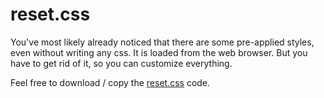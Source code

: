 # reset.css
You've most likely already noticed that there are some pre-applied styles, even without writing any css.
It is loaded from the web browser. But you have to get rid of it, so you can customize everything.

Feel free to download / copy the [reset.css](https://github.com/OliverPetrovic/reset.css) code.
